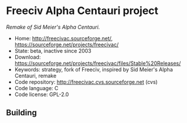 # Freeciv Alpha Centauri project

_Remake of Sid Meier's Alpha Centauri._

- Home: http://freecivac.sourceforge.net/, https://sourceforge.net/projects/freecivac/
- State: beta, inactive since 2003
- Download: https://sourceforge.net/projects/freecivac/files/Stable%20Releases/
- Keywords: strategy, fork of Freeciv, inspired by Sid Meier's Alpha Centauri, remake
- Code repository: http://freecivac.cvs.sourceforge.net (cvs)
- Code language: C
- Code license: GPL-2.0

## Building
